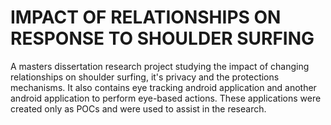 # IMPACT OF RELATIONSHIPS ON RESPONSE TO SHOULDER SURFING
A masters dissertation research project studying the impact of changing relationships on shoulder surfing, it's privacy and the protections mechanisms. It also contains eye tracking android application and another android application to perform eye-based actions. These applications were created only as POCs and were used to assist in the research.
